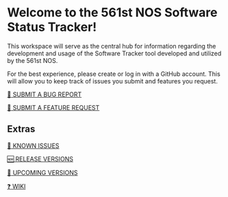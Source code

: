 # Welcome to the 561st NOS Software Status Tracker!

This workspace will serve as the central hub for information regarding the development and usage of the Software Tracker tool developed and utilized by the 561st NOS.

For the best experience, please create or log in with a GitHub account. This will allow you to keep track of issues you submit and features you request.

[:bug: SUBMIT A BUG REPORT](https://github.com/thackmaster/561softwarestatustracker/issues/new?assignees=thackmaster&labels=bug&template=bug_report.yaml)

[:raising_hand: SUBMIT A FEATURE REQUEST](https://github.com/thackmaster/561softwarestatustracker/issues/new?assignees=thackmaster&labels=enhancement&template=feature_request.yaml)

## Extras

[:anger: KNOWN ISSUES](https://github.com/thackmaster/561softwarestatustracker/issues/)

[:new: RELEASE VERSIONS](https://github.com/thackmaster/561softwarestatustracker/releases)

[:calendar: UPCOMING VERSIONS](https://github.com/thackmaster/561softwarestatustracker/milestones)

[:question: WIKI](https://github.com/thackmaster/561softwarestatustracker/wiki)
